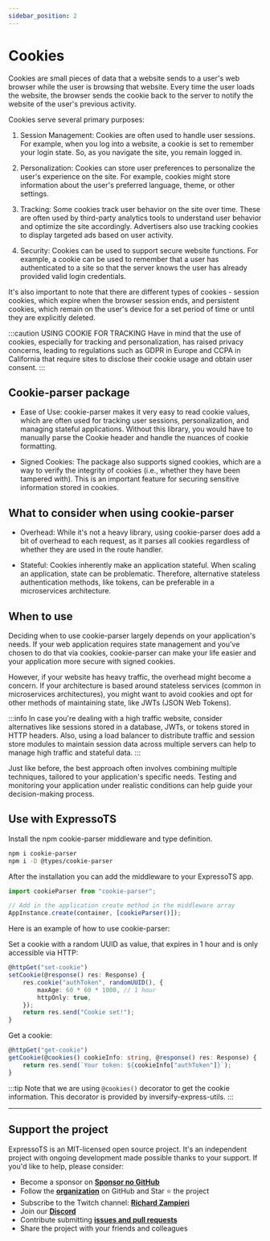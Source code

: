 ```yaml
---
sidebar_position: 2
---
```


# Cookies

Cookies are small pieces of data that a website sends to a user's web browser while the user is browsing that website. Every time the user loads the website, the browser sends the cookie back to the server to notify the website of the user's previous activity.

Cookies serve several primary purposes:

1. Session Management:
Cookies are often used to handle user sessions. For example, when you log into a website, a cookie is set to remember your login state. So, as you navigate the site, you remain logged in.

2. Personalization:
Cookies can store user preferences to personalize the user's experience on the site. For example, cookies might store information about the user's preferred language, theme, or other settings.

3. Tracking:
Some cookies track user behavior on the site over time. These are often used by third-party analytics tools to understand user behavior and optimize the site accordingly. Advertisers also use tracking cookies to display targeted ads based on user activity.

4. Security:
Cookies can be used to support secure website functions. For example, a cookie can be used to remember that a user has authenticated to a site so that the server knows the user has already provided valid login credentials.

It's also important to note that there are different types of cookies - session cookies, which expire when the browser session ends, and persistent cookies, which remain on the user's device for a set period of time or until they are explicitly deleted.

:::caution USING COOKIE FOR TRACKING
Have in mind that the use of cookies, especially for tracking and personalization, has raised privacy concerns, leading to regulations such as GDPR in Europe and CCPA in California that require sites to disclose their cookie usage and obtain user consent.
:::

## Cookie-parser package

- Ease of Use: cookie-parser makes it very easy to read cookie values, which are often used for tracking user sessions, personalization, and managing stateful applications. Without this library, you would have to manually parse the Cookie header and handle the nuances of cookie formatting.

- Signed Cookies: The package also supports signed cookies, which are a way to verify the integrity of cookies (i.e., whether they have been tampered with). This is an important feature for securing sensitive information stored in cookies.

## What to consider when using cookie-parser

- Overhead: While it's not a heavy library, using cookie-parser does add a bit of overhead to each request, as it parses all cookies regardless of whether they are used in the route handler.

- Stateful: Cookies inherently make an application stateful. When scaling an application, state can be problematic. Therefore, alternative stateless authentication methods, like tokens, can be preferable in a microservices architecture.

## When to use

Deciding when to use cookie-parser largely depends on your application's needs. If your web application requires state management and you've chosen to do that via cookies, cookie-parser can make your life easier and your application more secure with signed cookies.

However, if your website has heavy traffic, the overhead might become a concern. If your architecture is based around stateless services (common in microservices architectures), you might want to avoid cookies and opt for other methods of maintaining state, like JWTs (JSON Web Tokens).

:::info
In case you're dealing with a high traffic website, consider alternatives like sessions stored in a database, JWTs, or tokens stored in HTTP headers. Also, using a load balancer to distribute traffic and session store modules to maintain session data across multiple servers can help to manage high traffic and stateful data.
:::

Just like before, the best approach often involves combining multiple techniques, tailored to your application's specific needs. Testing and monitoring your application under realistic conditions can help guide your decision-making process.

## Use with ExpressoTS

Install the npm cookie-parser middleware and type definition.

```bash
npm i cookie-parser
npm i -D @types/cookie-parser
```

After the installation you can add the middleware to your ExpressoTS app.

```typescript
import cookieParser from "cookie-parser";

// Add in the application create method in the middleware array
AppInstance.create(container, [cookieParser()]);
```

Here is an example of how to use cookie-parser:

Set a cookie with a random UUID as value, that expires in 1 hour and is only accessible via HTTP:

```typescript
@httpGet("set-cookie")
setCookie(@response() res: Response) {
    res.cookie("authToken", randomUUID(), {
        maxAge: 60 * 60 * 1000, // 1 hour
        httpOnly: true,
    });
    return res.send("Cookie set!");
}
```

Get a cookie:

```typescript
@httpGet("get-cookie")
getCookie(@cookies() cookieInfo: string, @response() res: Response) {
    return res.send(`Your token: ${cookieInfo["authToken"]}`);
}
```

:::tip
Note that we are using `@cookies()` decorator to get the cookie information. This decorator is provided by inversify-express-utils.
:::

---

## Support the project

ExpressoTS is an MIT-licensed open source project. It's an independent project with ongoing development made possible thanks to your support. If you'd like to help, please consider:

- Become a sponsor on **[Sponsor no GitHub](https://github.com/sponsors/expressots)**
- Follow the **[organization](https://github.com/expressots)** on GitHub and Star ⭐ the project
- Subscribe to the Twitch channel: **[Richard Zampieri](https://www.twitch.tv/richardzampieri)**
- Join our **[Discord](https://discord.com/invite/PyPJfGK)**
- Contribute submitting **[issues and pull requests](https://github.com/expressots/expressots/issues/new/choose)**
- Share the project with your friends and colleagues